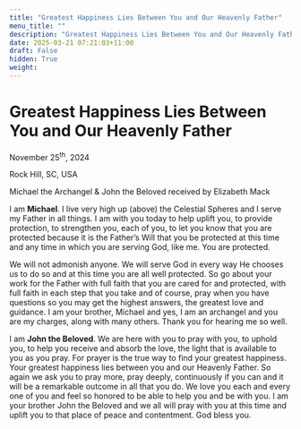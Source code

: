 ```yaml
---
title: "Greatest Happiness Lies Between You and Our Heavenly Father"
menu_title: ""
description: "Greatest Happiness Lies Between You and Our Heavenly Father"
date: 2025-03-21 07:21:03+11:00
draft: False
hidden: True
weight:
---
```

# Greatest Happiness Lies Between You and Our Heavenly Father

November 25<sup>th</sup>, 2024

Rock Hill, SC, USA

Michael the Archangel & John the Beloved received by Elizabeth Mack

I am **Michael**. I live very high up (above) the Celestial Spheres and I serve my Father in all things. I am with you today to help uplift you, to provide protection, to strengthen you, each of you, to let you know that you are protected because it is the Father’s Will that you be protected at this time and any time in which you are serving God, like me. You are protected.

We will not admonish anyone. We will serve God in every way He chooses us to do so and at this time you are all well protected. So go about your work for the Father with full faith that you are cared for and protected, with full faith in each step that you take and of course, pray when you have questions so you may get the highest answers, the greatest love and guidance. I am your brother, Michael and yes, I am an archangel and you are my charges, along with many others. Thank you for hearing me so well.

I am **John the Beloved**. We are here with you to pray with you, to uphold you, to help you receive and absorb the love, the light that is available to you as you pray. For prayer is the true way to find your greatest happiness. Your greatest happiness lies between you and our Heavenly Father. So again we ask you to pray more, pray deeply, continuously if you can and it will be a remarkable outcome in all that you do. We love you each and every one of you and feel so honored to be able to help you and be with you. I am your brother John the Beloved and we all will pray with you at this time and uplift you to that place of peace and contentment. God bless you.
